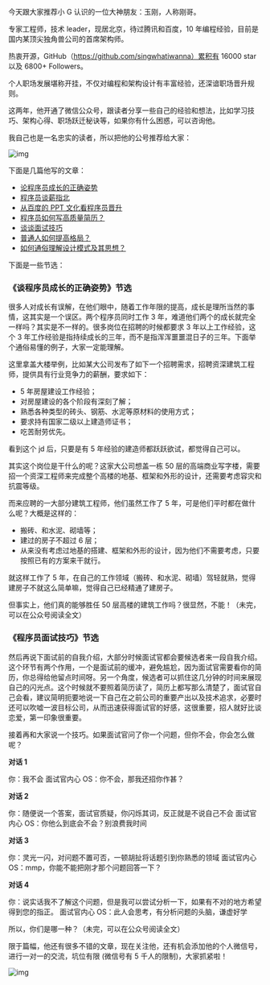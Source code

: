 今天跟大家推荐小 G 认识的一位大神朋友：玉刚，人称刚哥。

专家工程师，技术 leader，现居北京，待过腾讯和百度，10 年编程经验，目前是国内某顶尖独角兽公司的首席架构师。

热衷开源，GitHub（https://github.com/singwhatiwanna）累积有 16000 star 以及 6800+ Followers。

个人职场发展堪称开挂，不仅对编程和架构设计有丰富经验，还深谙职场晋升规则。

这两年，他开通了微信公众号，跟读者分享一些自己的经验和想法，比如学习技巧、架构心得、职场跃迁秘诀等，如果你有什么困惑，可以咨询他。

我自己也是一名忠实的读者，所以把他的公号推荐给大家：

![img](https://mmbiz.qpic.cn/mmbiz_jpg/zKFJDM5V3WzCuhM7bh0WpabAiaMbd751zTAGoIKtXXxbhH5GiaykRAKJfcKJic2Yq8nuO1bdu51WXl0z377M93Jsw/640)

下面是几篇他写的文章：

- [论程序员成长的正确姿势](http://mp.weixin.qq.com/s?__biz=MzIwMTAzMTMxMg==&mid=2649492475&idx=1&sn=43a56a491d8d332b29b5d5375a083231&chksm=8eec8004b99b09122b91e69e6f2ea649b55244483c62c2624b6ff34d0436a55a88b42b4d6c2a&scene=21#wechat_redirect)
- [程序员谈薪指北](http://mp.weixin.qq.com/s?__biz=MzIwMTAzMTMxMg==&mid=2649493282&idx=1&sn=1cb065726ff7c1cf756b80f72f82086d&chksm=8eec84ddb99b0dcbfabb0481dd61b8a0a9264138ef90856edb04c68d4bbc82df9f3c3911d1ad&scene=21#wechat_redirect)
- [从百度的 PPT 文化看程序员晋升](http://mp.weixin.qq.com/s?__biz=MzIwMTAzMTMxMg==&mid=2649493364&idx=1&sn=26a7c2e359ac77b8fb05225b56e70ddc&chksm=8eec848bb99b0d9d2ecf0b7b38e87aeddd2f462819aec627cde73bd13d2eb4ae35eb010519f4&scene=21#wechat_redirect)
- [程序员如何写高质量简历？](http://mp.weixin.qq.com/s?__biz=MzIwMTAzMTMxMg==&mid=2649493682&idx=1&sn=e6f541fbe7b20eb3e8b3fb40ffe56ea3&chksm=8eec9b4db99b125b5ffd85039fc4382a702ee2aeaf313f715536c978e86f4a15b05e96ddc969&scene=21#wechat_redirect)
- [谈谈面试技巧](http://mp.weixin.qq.com/s?__biz=MzIwMTAzMTMxMg==&mid=2649493704&idx=1&sn=50cb1d36564cc8f704f5169b771552a4&chksm=8eec9b37b99b122180f9736e62dcd9413e6eba8ac9320669e1517649a4d3893b5d7a86b7c200&scene=21#wechat_redirect)
- [普通人如何提高格局？](http://mp.weixin.qq.com/s?__biz=MzIwMTAzMTMxMg==&mid=2649494021&idx=1&sn=f819f552d7274f2706055454e2de9eea&chksm=8eec99fab99b10ec1a9c25fd752d80454d6c770dab9929ece23a5a066d0e69da75760e2b6da6&scene=21#wechat_redirect)
- [如何通俗理解设计模式及其思想？](http://mp.weixin.qq.com/s?__biz=MzIwMTAzMTMxMg==&mid=2649492895&idx=1&sn=1bb90c14d5e9693e819d3b0366f28da4&chksm=8eec8660b99b0f760790dfead84f6ab4095207d60e0ad5739c0f0724519ad1dc41dc738166a6&scene=21#wechat_redirect)

下面是一些节选：

### 《谈程序员成长的正确姿势》节选

很多人对成长有误解，在他们眼中，随着工作年限的提高，成长是理所当然的事情，这其实是一个误区。两个程序员同时工作 3 年，难道他们两个的成长就完全一样吗？其实是不一样的。很多岗位在招聘的时候都要求 3 年以上工作经验，这个 3 年工作经验是指持续成长的三年，而不是指浑浑噩噩混日子的三年。下面举个通俗易懂的例子，大家一定能理解。

这里拿盖大楼举例，比如某大公司发布了如下一个招聘需求，招聘资深建筑工程师，提供具有行业竞争力的薪酬，要求如下：

- 5 年房屋建设工作经验；
- 对房屋建设的各个阶段有深刻了解；
- 熟悉各种类型的砖头、钢筋、水泥等原材料的使用方式；
- 要求持有国家二级以上建造师证书；
- 吃苦耐劳优先。

看到这个 jd 后，只要是有 5 年经验的建造师都跃跃欲试，都觉得自己可以。

其实这个岗位是干什么的呢？这家大公司想盖一栋 50 层的高端商业写字楼，需要招一个资深工程师来完成整个高楼的地基、框架和外形的设计，还需要考虑容灾和抗震等级。

而来应聘的一大部分建筑工程师，他们虽然工作了 5 年，可是他们平时都在做什么呢？大概是这样的：

- 搬砖、和水泥、砌墙等；
- 建过的房子不超过 6 层；
- 从来没有考虑过地基的搭建、框架和外形的设计，因为他们不需要考虑，只要按照已有的方案来干就行。

就这样工作了 5 年，在自己的工作领域（搬砖、和水泥、砌墙）驾轻就熟，觉得建房子不就这么简单嘛，觉得自己已经精通了建房子。

但事实上，他们真的能够胜任 50 层高楼的建筑工作吗？很显然，不能！（未完，可以在公众号阅读全文）

### 《程序员面试技巧》节选

然后再说下面试前的自我介绍，大部分时候面试官都会要候选者来一段自我介绍。这个环节有两个作用，一个是面试前的缓冲，避免尴尬，因为面试官需要看你的简历，你总得给他留点时间呀。另一个角度，候选者可以抓住这几分钟的时间来展现自己的闪光点。这个时候就不要照着简历读了，简历上都写那么清楚了，面试官自己会看，建议简明扼要地说一下自己在之前公司的重要产出以及技术追求，必要时还可以吹嘘一波目标公司，从而迅速获得面试官的好感，这很重要，招人就好比谈恋爱，第一印象很重要。

接着再和大家说一个技巧。如果面试官问了你一个问题，但你不会，你会怎么做呢？

**对话 1**

你：我不会
面试官内心 OS：你不会，那我还招你作甚？

**对话 2**

你：随便说一个答案，面试官质疑，你闪烁其词，反正就是不说自己不会
面试官内心 OS：你他么到底会不会？别浪费我时间

**对话 3**

你：灵光一闪，对问题不置可否，一顿胡扯将话题引到你熟悉的领域
面试官内心 OS：mmp，你能不能把刚才那个问题回答一下？

**对话 4**

你：说实话我不了解这个问题，但是我可以尝试分析一下，如果有不对的地方希望得到您的指正。
面试官内心 OS：此人会思考，有分析问题的头脑，谦虚好学

所以，你们是哪一种？（未完，可以在公众号阅读全文）

限于篇幅，他还有很多不错的文章，现在关注他，还有机会添加他的个人微信号，进行一对一的交流，坑位有限 (微信号有 5 千人的限制)，大家抓紧啦！

![img](https://mmbiz.qpic.cn/mmbiz_jpg/zKFJDM5V3WzCuhM7bh0WpabAiaMbd751zTAGoIKtXXxbhH5GiaykRAKJfcKJic2Yq8nuO1bdu51WXl0z377M93Jsw/640)
